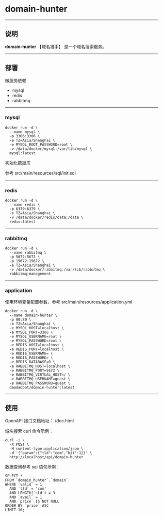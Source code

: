 # domain-hunter

---

## 说明

**domain-hunter** 【域名猎手】 是一个域名搜索服务。

---

## 部署

微服务依赖

- mysql
- redis
- rabbitmq

---

### mysql

```shell
docker run -d \
  --name mysql \
  -p 3306:3306 \
  -e TZ=Asia/Shanghai \
  -e MYSQL_ROOT_PASSWORD=root \
  -v /data/docker/mysql:/var/lib/mysql \
  mysql:latest
```

初始化数据库

参考 src/main/resources/sql/init.sql

---

### redis

```shell
docker run -d \
  --name redis \
  -p 6379:6379 \
  -e TZ=Asia/Shanghai \
  -v /data/docker/redis/data:/data \
  redis:latest
```

---

### rabbitmq

```shell
docker run -d \
  --name rabbitmq \
  -p 5672:5672 \
  -p 15672:15672 \
  -e TZ=Asia/Shanghai \
  -v /data/docker/rabbitmq:/var/lib/rabbitmq \
  rabbitmq:management
```

---

### application

使用环境变量配置参数，参考 src/main/resources/application.yml

```shell
docker run -d \
  --name domain-hunter \
  -p 80:80 \
  -e TZ=Asia/Shanghai \
  -e MYSQL_HOST=localhost \
  -e MYSQL_PORT=3306 \
  -e MYSQL_USERNAME=root \
  -e MYSQL_PASSWORD=root \
  -e REDIS_HOST=localhost \
  -e REDIS_PORT=localhost \
  -e REDIS_USERNAME= \
  -e REDIS_PASSWORD= \
  -e REDIS_DATABASE=0 \
  -e RABBITMQ_HOST=localhost \
  -e RABBITMQ_PORT=5672 \
  -e RABBITMQ_VIRTUAL_HOST=/ \
  -e RABBITMQ_USERNAME=guest \
  -e RABBITMQ_PASSWORD=guest \
  daodaobot/domain-hunter:latest
```

---

## 使用

OpenAPI 接口文档地址： /doc.html

域名搜索 curl 命令示例：

```shell
curl -i \
  -X POST \
  -H content-type:application/json \
  -d '{"param":{"tld":"com","bit":1}}' \
  http://localhost/api/domain-hunter
```

数据查询参考 sql 语句示例：

```mysql
SELECT *
FROM `domain_hunter`.`domain`
WHERE `valid` = 1
  AND `tld` = 'com'
  AND LENGTH(`sld`) = 3
  AND `avail` = 1
  AND `price` IS NOT NULL
ORDER BY `price` ASC
LIMIT 10;
```
